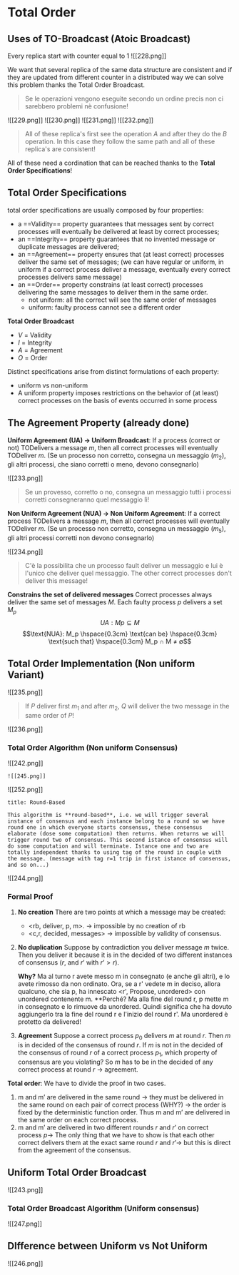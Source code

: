 # Total Order

## Uses of TO-Broadcast (Atoic Broadcast)
Every replica start with counter equal to 1
![[228.png]]

We want that several replica of the same data structure are consistent and if they are updated from different counter in a distributed way we can solve this problem thanks the Total Order Broadcast.

>Se le operazioni vengono eseguite secondo un ordine precis non ci sarebbero problemi nè confusione!

![[229.png]]
![[230.png]]
![[231.png]]
![[232.png]]

>All of these replica's first see the operation $A$ and after they do the $B$ operation. In this case they follow the same path and all of these replica's are consistent!

All of these need a cordination that can be reached thanks to the **Total Order Specifications**!

## Total Order Specifications
total order specifications are usually composed by four properties:
- a ==Validity== property guarantees that messages sent by correct processes will eventually be delivered at least by correct processes;
- an ==Integrity== property guarantees that no invented message or duplicate messages are delivered;
- an ==Agreement== property ensures that (at least correct) processes deliver the same set of messages; (we can have regular or uniform, in uniform if a correct process deliver a message, eventually every correct processes delivers same message)
- an ==Order== property constrains (at least correct) processes delivering the same messages to deliver them in the same order.
	- not uniform: all the correct will see the same order of messages
	- uniform: faulty process cannot see a different order

**Total Order Broadcast**
- $V$ = Validity
- $I$ = Integrity
- $A$ = Agreement
- $O$ = Order

Distinct specifications arise from distinct formulations of each property:
- uniform vs non-uniform
- A uniform property imposes restrictions on the behavior of (at least) correct
processes on the basis of events occurred in some process

## The Agreement Property (already done)
**Uniform Agreement (UA) $\to$ Uniform Broadcast**: If a process (correct or not) TODelivers a message $m$, then all correct processes will eventually TODeliver $m$. (Se un processo non corretto, consegna un messaggio ($m_2$), gli altri processi, che siano corretti o meno, devono consegnarlo)

![[233.png]]

>Se un provesso, corretto o no, consegna un messaggio tutti i processi corretti consegneranno quel messaggio lì!

**Non Uniform Agreement (NUA) $\to$ Non Uniform Agreement**: If a correct process TODelivers a message $m$, then all correct processes will eventually TODeliver $m$. (Se un processo non corretto, consegna un messaggio ($m_5$), gli altri processi corretti non devono consegnarlo)

![[234.png]]

>C'è la possibilita che un processo fault deliver un messaggio e lui è l'unico che deliver quel messaggio. The other correct processes don't deliver this message!

**Constrains the set of delivered messages**
Correct processes always deliver the same set of messages $M$. Each faulty process $p$ delivers a set $M_p$
$$UA: Mp ⊆ M$$
$$\text{NUA}: M_p \hspace{0.3cm} \text{can be} \hspace{0.3cm} \text{such that} \hspace{0.3cm} M_p ∩ M ≠ ∅$$
## Total Order Implementation (Non uniform Variant)
![[235.png]]

>If $P$ deliver first $m_1$ and after $m_2$, $Q$ will deliver the two message in the same order of $P$!

![[236.png]]

### Total Order Algorithm (Non uniform Consensus)
![[242.png]]

```ad-info
![[245.png]]

```


![[252.png]]

```ad-success
title: Round-Based

This algorithm is **round-based**, i.e. we will trigger several instance of consensus and each instance belong to a round so we have round one in which everyone starts consensus, these consensus elaborate (dose some computation) then returns. When returns we will trigger round two of consensus. This second istance of consensus will do some computation and will terminate. Istance one and two are totally independent thanks to using tag of the round in couple with the message. (message with tag r=1 trip in first istance of consensus, and so on...)
```



![[244.png]]

### Formal Proof
1. **No creation**
	There are two points at which a message may be created:
	- <rb, deliver, p, m>. -> impossible by no creation of rb
	- <c,r, decided, messages> -> impossible by validity of consensus.

2. **No duplication**
	Suppose by contradiction you deliver message $m$ twice.
	Then you deliver it because it is in the decided of two different instances of
	consensus ($r$, and $r’$ with $r’ > r$).

	**Why?**
	Ma al turno r avete messo m in consegnato (e anche gli altri), e lo avete rimosso da non ordinato. Ora, se a r' vedete m in deciso, allora qualcuno, che sia p, ha innescato <r', Propose, unordered> con unordered contenente m. **Perché?
	Ma alla fine del round r, p mette m in consegnato e lo rimuove da unordered. Quindi significa che ha dovuto aggiungerlo tra la fine del round r e l'inizio del round r'. Ma unordered è protetto da delivered!

3. **Agreement**
	Suppose a correct process $p_0$ delivers $m$ at round $r$. Then $m$ is in decided of the consensus of round $r$. 
	If $m$ is not in the decided of the consensus of round $r$ of a correct process
	$p_1$, which property of consensus are you violating?
	So $m$ has to be in the decided of any correct process at round $r$ $\to$ agreement.


**Total order**: We have to divide the proof in two cases.
1) m and m’ are delivered in the same round $\to$ they must be delivered in the same round on each pair of correct process (WHY?) $\to$ the order is fixed by the deterministic function order. Thus m and m’ are delivered in the same order on each correct process.
1) m and m’ are delivered in two different rounds $r$ and $r’$ on correct process $p \to$ The only thing that we have to show is that each other correct delivers them at the exact same round $r$ and $r’ \to$ but this is direct from the agreement of the consensus.


## Uniform Total Order Broadcast
![[243.png]]

### Total Order Broadcast Algorithm (Uniform consensus)
![[247.png]]

## DIfference between Uniform vs Not Uniform
![[246.png]]